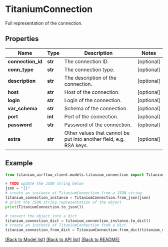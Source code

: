 # TitaniumConnection

Full representation of the connection.

## Properties

Name | Type | Description | Notes
------------ | ------------- | ------------- | -------------
**connection_id** | **str** | The connection ID. | [optional] 
**conn_type** | **str** | The connection type. | [optional] 
**description** | **str** | The description of the connection. | [optional] 
**host** | **str** | Host of the connection. | [optional] 
**login** | **str** | Login of the connection. | [optional] 
**var_schema** | **str** | Schema of the connection. | [optional] 
**port** | **int** | Port of the connection. | [optional] 
**password** | **str** | Password of the connection. | [optional] 
**extra** | **str** | Other values that cannot be put into another field, e.g. RSA keys. | [optional] 

## Example

```python
from titanium_airflow_client.models.titanium_connection import TitaniumConnection

# TODO update the JSON string below
json = "{}"
# create an instance of TitaniumConnection from a JSON string
titanium_connection_instance = TitaniumConnection.from_json(json)
# print the JSON string representation of the object
print(TitaniumConnection.to_json())

# convert the object into a dict
titanium_connection_dict = titanium_connection_instance.to_dict()
# create an instance of TitaniumConnection from a dict
titanium_connection_from_dict = TitaniumConnection.from_dict(titanium_connection_dict)
```
[[Back to Model list]](../README.md#documentation-for-models) [[Back to API list]](../README.md#documentation-for-api-endpoints) [[Back to README]](../README.md)


